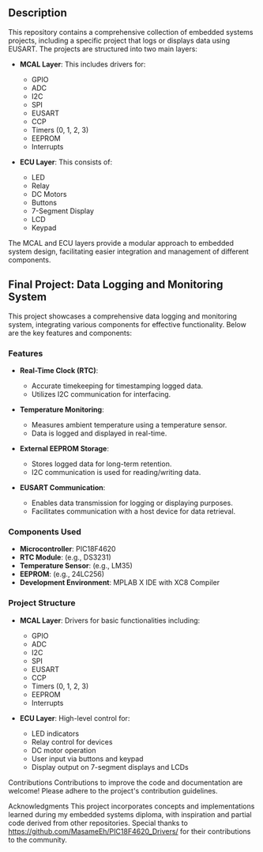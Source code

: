 
## Description

This repository contains a comprehensive collection of embedded systems projects, including a specific project that logs or displays data using EUSART. The projects are structured into two main layers:

- **MCAL Layer**: This includes drivers for:
  - GPIO
  - ADC
  - I2C
  - SPI
  - EUSART
  - CCP
  - Timers (0, 1, 2, 3)
  - EEPROM
  - Interrupts

- **ECU Layer**: This consists of:
  - LED
  - Relay
  - DC Motors
  - Buttons
  - 7-Segment Display
  - LCD
  - Keypad

The MCAL and ECU layers provide a modular approach to embedded system design, facilitating easier integration and management of different components.

## Final Project: Data Logging and Monitoring System

This project showcases a comprehensive data logging and monitoring system, integrating various components for effective functionality. Below are the key features and components:

### Features

- **Real-Time Clock (RTC)**:
  - Accurate timekeeping for timestamping logged data.
  - Utilizes I2C communication for interfacing.

- **Temperature Monitoring**:
  - Measures ambient temperature using a temperature sensor.
  - Data is logged and displayed in real-time.

- **External EEPROM Storage**:
  - Stores logged data for long-term retention.
  - I2C communication is used for reading/writing data.

- **EUSART Communication**:
  - Enables data transmission for logging or displaying purposes.
  - Facilitates communication with a host device for data retrieval.

### Components Used

- **Microcontroller**: PIC18F4620
- **RTC Module**: (e.g., DS3231)
- **Temperature Sensor**: (e.g., LM35)
- **EEPROM**: (e.g., 24LC256)
- **Development Environment**: MPLAB X IDE with XC8 Compiler

### Project Structure

- **MCAL Layer**: Drivers for basic functionalities including:
  - GPIO
  - ADC
  - I2C
  - SPI
  - EUSART
  - CCP
  - Timers (0, 1, 2, 3)
  - EEPROM
  - Interrupts

- **ECU Layer**: High-level control for:
  - LED indicators
  - Relay control for devices
  - DC motor operation
  - User input via buttons and keypad
  - Display output on 7-segment displays and LCDs

Contributions
Contributions to improve the code and documentation are welcome! Please adhere to the project's contribution guidelines.

Acknowledgments
This project incorporates concepts and implementations learned during my embedded systems diploma,
with inspiration and partial code derived from other repositories. Special thanks to https://github.com/MasameEh/PIC18F4620_Drivers/ for their contributions to the community.



